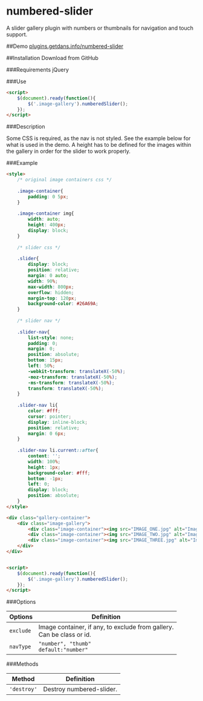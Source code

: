 # numbered-slider
A slider gallery plugin with numbers or thumbnails for navigation and touch support.

##Demo
[plugins.getdans.info/numbered-slider](http://plugins.getdans.info/numbered-slider)

##Installation
Download from GitHub

###Requirements
jQuery

###Use
```html
<script>
    $(document).ready(function(){
        $('.image-gallery').numberedSlider();
    });
</script>
```
###Description

Some CSS is required, as the nav is not styled. See the example below for what is used in the demo. A height has to be defined for the images within the gallery in order for the slider to work properly.

###Example

```html
<style>
    /* original image containers css */
    
    .image-container{
        padding: 0 5px;
    }
    
    .image-container img{
        width: auto;
        height: 400px;
        display: block;
    }
    
    /* slider css */
    
    .slider{
        display: block;
        position: relative;
        margin: 0 auto;
        width: 90%;
        max-width: 800px;
        overflow: hidden;
        margin-top: 120px;
        background-color: #26A69A;
    }
    
    /* slider nav */
    
    .slider-nav{
        list-style: none;
        padding: 0;
        margin: 0;
        position: absolute;
        bottom: 15px;
        left: 50%;
        -webkit-transform: translateX(-50%);
        -moz-transform: translateX(-50%);
        -ms-transform: translateX(-50%);
        transform: translateX(-50%);
    }
    
    .slider-nav li{
        color: #fff;
        cursor: pointer;
        display: inline-block;
        position: relative;
        margin: 0 6px;
    }
    
    .slider-nav li.current::after{
        content: '';
        width: 100%;
        height: 1px;
        background-color: #fff;
        bottom: -1px;
        left: 0;
        display: block;
        position: absolute;
    }
</style>

<div class="gallery-container">
    <div class="image-gallery">
        <div class="image-container"><img src="IMAGE_ONE.jpg" alt="Image 1"/></div>
        <div class="image-container"><img src="IMAGE_TWO.jpg" alt="Image 2"/></div>
        <div class="image-container"><img src="IMAGE_THREE.jpg" alt="Image 3"/></div>
    </div>
</div>


<script>
    $(document).ready(function(){
        $('.image-gallery').numberedSlider();
    });
</script>
```

###Options

Options   | Definition
--------- | ------------------------------------------------------------------------ 
`exclude` | Image container, if any, to exclude from gallery.<br>Can be class or id.
`navType` | `"number", "thumb"`<br>`default:"number"` 
 
###Methods
 
Method      | Definition         
----------- | ------------------- 
`'destroy'` | Destroy numbered-slider. 
